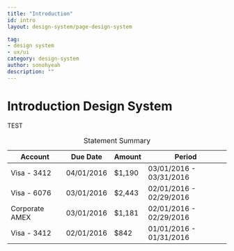 ```yaml
---
title: "Introduction"
id: intro
layout: design-system/page-design-system

tag:
- design system
- ux/ui
category: design-system
author: sonohyeah
description: ""
---
```


<div class="container-fluid">

<h1> Introduction Design System </h1>
TEST
<table>
  <caption>Statement Summary</caption>
  <thead>
    <tr>
      <th scope="col">Account</th>
      <th scope="col">Due Date</th>
      <th scope="col">Amount</th>
      <th scope="col">Period</th>
    </tr>
  </thead>
  <tbody>
    <tr>
      <td data-label="Account">Visa - 3412</td>
      <td data-label="Due Date">04/01/2016</td>
      <td data-label="Amount">$1,190</td>
      <td data-label="Period">03/01/2016 - 03/31/2016</td>
    </tr>
    <tr>
      <td scope="row" data-label="Account">Visa - 6076</td>
      <td data-label="Due Date">03/01/2016</td>
      <td data-label="Amount">$2,443</td>
      <td data-label="Period">02/01/2016 - 02/29/2016</td>
    </tr>
    <tr>
      <td scope="row" data-label="Account">Corporate AMEX</td>
      <td data-label="Due Date">03/01/2016</td>
      <td data-label="Amount">$1,181</td>
      <td data-label="Period">02/01/2016 - 02/29/2016</td>
    </tr>
    <tr>
      <td scope="row" data-label="Acount">Visa - 3412</td>
      <td data-label="Due Date">02/01/2016</td>
      <td data-label="Amount">$842</td>
      <td data-label="Period">01/01/2016 - 01/31/2016</td>
    </tr>
  </tbody>
</table>

</div>